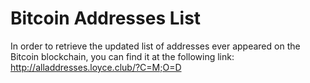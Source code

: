 # Bitcoin Addresses List
In order to retrieve the updated list of addresses ever appeared on the Bitcoin blockchain, you can find it at the following link: http://alladdresses.loyce.club/?C=M;O=D